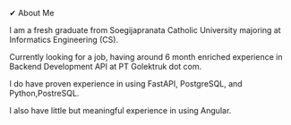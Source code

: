 ✔ About Me

I am a fresh graduate from Soegijapranata Catholic University majoring at Informatics Engineering (CS).

Currently looking for a job, having around 6 month enriched experience in Backend Development API at PT Golektruk dot com.

I do have proven experience in using FastAPI, PostgreSQL, and Python,PostreSQL.

I also have little but meaningful experience in using Angular.


